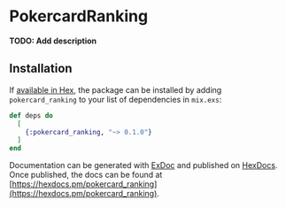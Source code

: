 # PokercardRanking

**TODO: Add description**

## Installation

If [available in Hex](https://hex.pm/docs/publish), the package can be installed
by adding `pokercard_ranking` to your list of dependencies in `mix.exs`:

```elixir
def deps do
  [
    {:pokercard_ranking, "~> 0.1.0"}
  ]
end
```

Documentation can be generated with [ExDoc](https://github.com/elixir-lang/ex_doc)
and published on [HexDocs](https://hexdocs.pm). Once published, the docs can
be found at [https://hexdocs.pm/pokercard_ranking](https://hexdocs.pm/pokercard_ranking).

